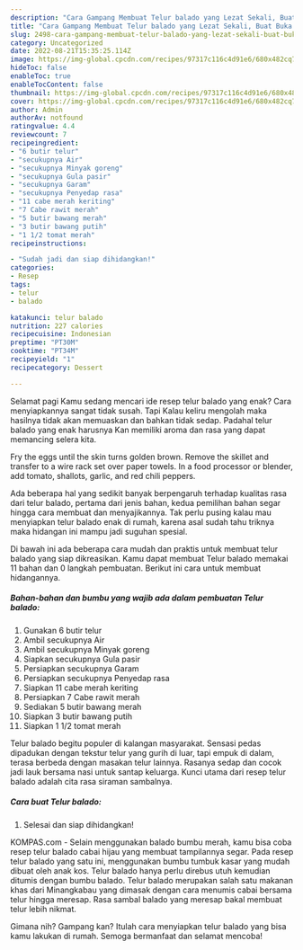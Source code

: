 ```yaml
---
description: "Cara Gampang Membuat Telur balado yang Lezat Sekali, Buat Buka Puasa Bikin Ngiler"
title: "Cara Gampang Membuat Telur balado yang Lezat Sekali, Buat Buka Puasa Bikin Ngiler"
slug: 2498-cara-gampang-membuat-telur-balado-yang-lezat-sekali-buat-buka-puasa-bikin-ngiler
category: Uncategorized
date: 2022-08-21T15:35:25.114Z
image: https://img-global.cpcdn.com/recipes/97317c116c4d91e6/680x482cq70/telur-balado-foto-resep-utama.jpg
hideToc: false
enableToc: true
enableTocContent: false
thumbnail: https://img-global.cpcdn.com/recipes/97317c116c4d91e6/680x482cq70/telur-balado-foto-resep-utama.jpg
cover: https://img-global.cpcdn.com/recipes/97317c116c4d91e6/680x482cq70/telur-balado-foto-resep-utama.jpg
author: Admin
authorAv: notfound
ratingvalue: 4.4
reviewcount: 7
recipeingredient:
- "6 butir telur"
- "secukupnya Air"
- "secukupnya Minyak goreng"
- "secukupnya Gula pasir"
- "secukupnya Garam"
- "secukupnya Penyedap rasa"
- "11 cabe merah keriting"
- "7 Cabe rawit merah"
- "5 butir bawang merah"
- "3 butir bawang putih"
- "1 1/2 tomat merah"
recipeinstructions:

- "Sudah jadi dan siap dihidangkan!"
categories:
- Resep
tags:
- telur
- balado

katakunci: telur balado 
nutrition: 227 calories
recipecuisine: Indonesian
preptime: "PT30M"
cooktime: "PT34M"
recipeyield: "1"
recipecategory: Dessert

---
```



Selamat pagi Kamu sedang mencari ide resep telur balado yang enak? Cara menyiapkannya sangat tidak susah. Tapi Kalau keliru mengolah maka hasilnya tidak akan memuaskan dan bahkan tidak sedap. Padahal telur balado yang enak harusnya Kan memiliki aroma dan rasa yang dapat memancing selera kita.


Fry the eggs until the skin turns golden brown. Remove the skillet and transfer to a wire rack set over paper towels. In a food processor or blender, add tomato, shallots, garlic, and red chili peppers.

Ada beberapa hal yang sedikit banyak berpengaruh terhadap kualitas rasa dari telur balado, pertama dari jenis bahan, kedua pemilihan bahan segar hingga cara membuat dan menyajikannya. Tak perlu pusing kalau mau menyiapkan telur balado enak di rumah, karena asal sudah tahu triknya maka hidangan ini mampu jadi suguhan spesial.


Di bawah ini ada beberapa cara mudah dan praktis untuk membuat telur balado yang siap dikreasikan. Kamu dapat membuat Telur balado memakai 11 bahan dan 0 langkah pembuatan. Berikut ini cara untuk membuat hidangannya.

<!--inarticleads1-->

##### Bahan-bahan dan bumbu yang wajib ada dalam pembuatan Telur balado:

1. Gunakan 6 butir telur
1. Ambil secukupnya Air
1. Ambil secukupnya Minyak goreng
1. Siapkan secukupnya Gula pasir
1. Persiapkan secukupnya Garam
1. Persiapkan secukupnya Penyedap rasa
1. Siapkan 11 cabe merah keriting
1. Persiapkan 7 Cabe rawit merah
1. Sediakan 5 butir bawang merah
1. Siapkan 3 butir bawang putih
1. Siapkan 1 1/2 tomat merah


Telur balado begitu populer di kalangan masyarakat. Sensasi pedas dipadukan dengan tekstur telur yang gurih di luar, tapi empuk di dalam, terasa berbeda dengan masakan telur lainnya. Rasanya sedap dan cocok jadi lauk bersama nasi untuk santap keluarga. Kunci utama dari resep telur balado adalah cita rasa siraman sambalnya. 

<!--inarticleads2-->

##### Cara buat Telur balado:


1. Selesai dan siap dihidangkan!

KOMPAS.com - Selain menggunakan balado bumbu merah, kamu bisa coba resep telur balado cabai hijau yang membuat tampilannya segar. Pada resep telur balado yang satu ini, menggunakan bumbu tumbuk kasar yang mudah dibuat oleh anak kos. Telur balado hanya perlu direbus utuh kemudian ditumis dengan bumbu balado. Telur balado merupakan salah satu makanan khas dari Minangkabau yang dimasak dengan cara menumis cabai bersama telur hingga meresap. Rasa sambal balado yang meresap bakal membuat telur lebih nikmat. 

Gimana nih? Gampang kan? Itulah cara menyiapkan telur balado yang bisa kamu lakukan di rumah. Semoga bermanfaat dan selamat mencoba!
